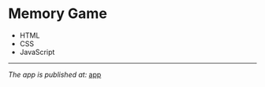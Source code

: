 # Memory Game
- HTML
- CSS
- JavaScript
---
*The app is published at:* [app](https://salimov333.github.io/memory-game/)